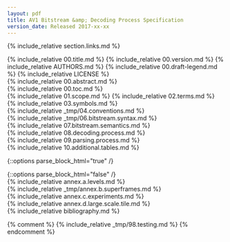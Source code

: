 ```yaml
---
layout: pdf
title: AV1 Bitstream &amp; Decoding Process Specification
version_date: Released 2017-xx-xx
---
```


{% include_relative section.links.md %}
<div id="frontmatter">
<div id="cover" markdown="1">
{% include_relative 00.title.md %}
{% include_relative 00.version.md %}
{% include_relative AUTHORS.md %}
{% include_relative 00.draft-legend.md %}
{% include_relative LICENSE %}
<div style="page-break-before: always"></div>
{% include_relative 00.abstract.md %}
<div id="toc" markdown="1">
{% include_relative 00.toc.md %}
</div>
</div>
</div>
<div style="counter-increment: page -11 pages -11"></div>
{% include_relative 01.scope.md %}
{% include_relative 02.terms.md %}
<div style="page-break-before: always"></div>
{% include_relative 03.symbols.md %}
<div style="page-break-before: always"></div>
{% include_relative _tmp/04.conventions.md %}
<div style="page-break-before: always"></div>
{% include_relative _tmp/06.bitstream.syntax.md %}
<div style="page-break-before: always"></div>
{% include_relative 07.bitstream.semantics.md %}
<div style="page-break-before: always"></div>
{% include_relative 08.decoding.process.md %}
<div style="page-break-before: always"></div>
{% include_relative 09.parsing.process.md %}
<div style="page-break-before: always"></div>
{% include_relative 10.additional.tables.md %}

{::options parse_block_html="true" /}
<div class="annex">
{::options parse_block_html="false" /}
<div style="page-break-before: always"></div>
{% include_relative annex.a.levels.md %}
<div style="page-break-before: always"></div>
{% include_relative _tmp/annex.b.superframes.md %}
<div style="page-break-before: always"></div>
{% include_relative annex.c.experiments.md %}
<div style="page-break-before: always"></div>
{% include_relative annex.d.large.scale.tile.md %}
</div>

<div id="biblio" markdown="1" style="page-break-before: always">
{% include_relative bibliography.md %}
</div>

{% comment %}
{% include_relative _tmp/98.testing.md %}
{% endcomment %}
